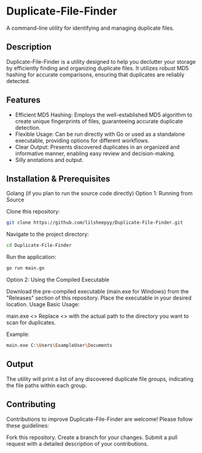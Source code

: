 # Duplicate-File-Finder

A command-line utility for identifying and managing duplicate files.

## Description
Duplicate-File-Finder is a utility designed to help you declutter your storage by efficiently finding and organizing duplicate files. It utilizes robust MD5 hashing for accurate comparisons, ensuring that duplicates are reliably detected.

## Features
* Efficient MD5 Hashing: Employs the well-established MD5 algorithm to create unique fingerprints of files, guaranteeing accurate duplicate detection.
* Flexible Usage: Can be run directly with Go or used as a standalone executable, providing options for different workflows.
* Clear Output: Presents discovered duplicates in an organized and informative manner, enabling easy review and decision-making.
* Silly anotations and output.

## Installation & Prerequisites

Golang (if you plan to run the source code directly)
Option 1: Running from Source

Clone this repository: 
```bash
git clone https://github.com/lilsheepyy/Duplicate-File-Finder.git
```

Navigate to the project directory: 
```bash
cd Duplicate-File-Finder
```
Run the application: 
```bash
go run main.go
```
Option 2: Using the Compiled Executable

Download the pre-compiled executable (main.exe for Windows) from the "Releases" section of this repository.
Place the executable in your desired location.
Usage
Basic Usage:

main.exe <<filepath>>
Replace <<filepath>> with the actual path to the directory you want to scan for duplicates.

Example:
```bash
main.exe C:\Users\ExampleUser\Documents
```

## Output
The utility will print a list of any discovered duplicate file groups, indicating the file paths within each group.

## Contributing
Contributions to improve Duplicate-File-Finder are welcome! Please follow these guidelines:

Fork this repository.
Create a branch for your changes.
Submit a pull request with a detailed description of your contributions.
